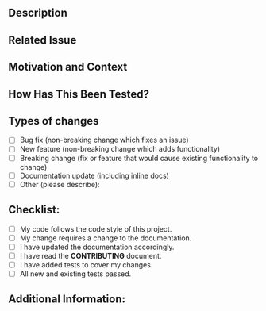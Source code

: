 <!--- Provide a general summary of your changes in the Title above -->

## Description
<!--- Describe your changes in detail -->

## Related Issue
<!--- If this pull requests links to an issue, please link to it here: -->

## Motivation and Context
<!--- Why is this change required? What problem does it solve? -->

## How Has This Been Tested?
<!--- Please describe how you tested your changes. -->

## Types of changes
<!--- What types of changes does your code introduce? Put an `x` in all the boxes that apply: -->
- [ ] Bug fix (non-breaking change which fixes an issue)
- [ ] New feature (non-breaking change which adds functionality)
- [ ] Breaking change (fix or feature that would cause existing functionality to change)
- [ ] Documentation update (including inline docs)
- [ ] Other (please describe):

## Checklist:
<!--- Go over all the following points, and put an `x` in all the boxes that apply. -->
<!--- If you're unsure about any of these, don't hesitate to ask. We're here to help! -->
- [ ] My code follows the code style of this project.
- [ ] My change requires a change to the documentation.
- [ ] I have updated the documentation accordingly.
- [ ] I have read the **CONTRIBUTING** document.
- [ ] I have added tests to cover my changes.
- [ ] All new and existing tests passed.

## Additional Information:
<!--- Anything other relevant information? -->
